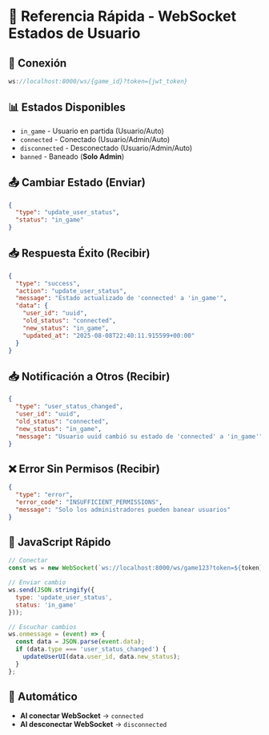 # 🚀 Referencia Rápida - WebSocket Estados de Usuario

## 📡 Conexión
```javascript
ws://localhost:8000/ws/{game_id}?token={jwt_token}
```

## 📊 Estados Disponibles
- `in_game` - Usuario en partida (Usuario/Auto) 
- `connected` - Conectado (Usuario/Admin/Auto)
- `disconnected` - Desconectado (Usuario/Admin/Auto)
- `banned` - Baneado (**Solo Admin**)

## 📤 Cambiar Estado (Enviar)
```json
{
  "type": "update_user_status",
  "status": "in_game"
}
```

## 📥 Respuesta Éxito (Recibir)
```json
{
  "type": "success",
  "action": "update_user_status",
  "message": "Estado actualizado de 'connected' a 'in_game'",
  "data": {
    "user_id": "uuid",
    "old_status": "connected",
    "new_status": "in_game",
    "updated_at": "2025-08-08T22:40:11.915599+00:00"
  }
}
```

## 📥 Notificación a Otros (Recibir)
```json
{
  "type": "user_status_changed",
  "user_id": "uuid",
  "old_status": "connected",
  "new_status": "in_game",
  "message": "Usuario uuid cambió su estado de 'connected' a 'in_game'"
}
```

## ❌ Error Sin Permisos (Recibir)
```json
{
  "type": "error",
  "error_code": "INSUFFICIENT_PERMISSIONS",
  "message": "Solo los administradores pueden banear usuarios"
}
```

## 🔧 JavaScript Rápido
```javascript
// Conectar
const ws = new WebSocket(`ws://localhost:8000/ws/game123?token=${token}`);

// Enviar cambio
ws.send(JSON.stringify({
  type: 'update_user_status',
  status: 'in_game'
}));

// Escuchar cambios
ws.onmessage = (event) => {
  const data = JSON.parse(event.data);
  if (data.type === 'user_status_changed') {
    updateUserUI(data.user_id, data.new_status);
  }
};
```

## 🤖 Automático
- **Al conectar WebSocket** → `connected`
- **Al desconectar WebSocket** → `disconnected`

